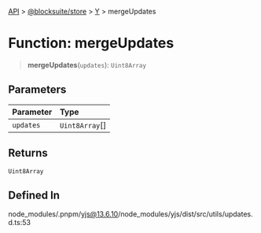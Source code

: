 [API](../../../../../index.md) > [@blocksuite/store](../../../index.md) > [Y](../index.md) > mergeUpdates

# Function: mergeUpdates

> **mergeUpdates**(`updates`): `Uint8Array`

## Parameters

| Parameter | Type |
| :------ | :------ |
| `updates` | `Uint8Array`[] |

## Returns

`Uint8Array`

## Defined In

node\_modules/.pnpm/yjs@13.6.10/node\_modules/yjs/dist/src/utils/updates.d.ts:53
